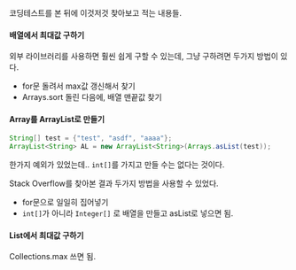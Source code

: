 코딩테스트를 본 뒤에 이것저것 찾아보고 적는 내용들.

#### 배열에서 최대값 구하기
외부 라이브러리를 사용하면 훨씬 쉽게 구할 수 있는데, 그냥 구하려면 두가지 방법이 있다.

* for문 돌려서 max값 갱신해서 찾기
* Arrays.sort 돌린 다음에, 배열 맨끝값 찾기

#### Array를 ArrayList로 만들기
```java
String[] test = {"test", "asdf", "aaaa"};
ArrayList<String> AL = new ArrayList<String>(Arrays.asList(test));
```
한가지 예외가 있었는데.. `int[]`를 가지고 만들 수는 없다는 것이다.

Stack Overflow를 찾아본 결과 두가지 방법을 사용할 수 있었다.

* for문으로 일일히 집어넣기
* `int[]`가 아니라 `Integer[]` 로 배열을 만들고 asList로 넣으면 됨.

#### List에서 최대값 구하기
Collections.max 쓰면 됨.
